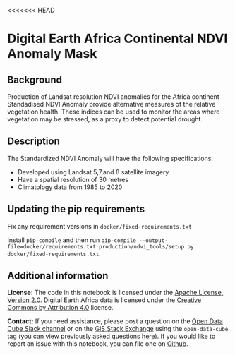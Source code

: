 <<<<<<< HEAD
# Digital Earth Africa Continental NDVI Anomaly Mask

## Background

Production of Landsat resolution NDVI anomalies for the Africa continent
Standadised NDVI Anomaly provide alternative measures of the relative vegetation health. These indices can be used to monitor the areas where vegetation may be stressed, as a proxy to detect potential drought.


## Description

The Standardized NDVI Anomaly will have the following specifications:

* Developed using Landsat 5,7,and 8 satellite imagery
* Have a spatial resolution of 30 metres
* Climatology data from 1985 to 2020 

## Updating the pip requirements

Fix any requirement versions in `docker/fixed-requirements.txt`

Install `pip-compile` and then run `pip-compile --output-file=docker/requirements.txt production/ndvi_tools/setup.py docker/fixed-requirements.txt`.


## Additional information

**License:** The code in this notebook is licensed under the [Apache License, Version 2.0](https://www.apache.org/licenses/LICENSE-2.0).
Digital Earth Africa data is licensed under the [Creative Commons by Attribution 4.0](https://creativecommons.org/licenses/by/4.0/) license.

**Contact:** If you need assistance, please post a question on the [Open Data Cube Slack channel](http://slack.opendatacube.org/) or on the [GIS Stack Exchange](https://gis.stackexchange.com/questions/ask?tags=open-data-cube) using the `open-data-cube` tag (you can view previously asked questions [here](https://gis.stackexchange.com/questions/tagged/open-data-cube)).
If you would like to report an issue with this notebook, you can file one on [Github](https://github.com/digitalearthafrica/crop-mask/issues).

